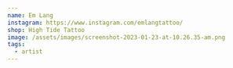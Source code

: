 ```yaml
---
name: Em Lang
instagram: https://www.instagram.com/emlangtattoo/
shop: High Tide Tattoo
image: /assets/images/screenshot-2023-01-23-at-10.26.35-am.png
tags:
  - artist
---
```

